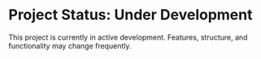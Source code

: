 # Project Status: Under Development

This project is currently in active development. Features, structure, and functionality may change frequently.
